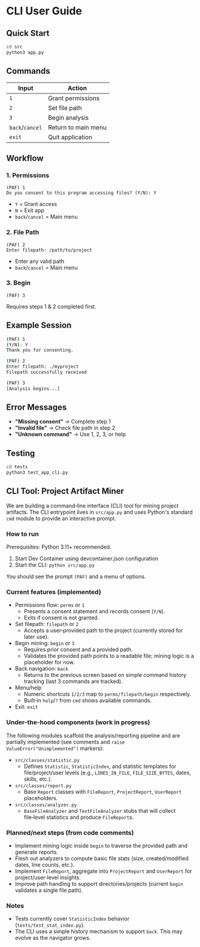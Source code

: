 # CLI User Guide

## Quick Start
```bash
cd src
python3 app.py
```

## Commands
| Input | Action |
|-------|--------|
| `1` | Grant permissions |
| `2` | Set file path |
| `3` | Begin analysis |
| `back`/`cancel` | Return to main menu |
| `exit` | Quit application |

## Workflow

### 1. Permissions
```
(PAF) 1
Do you consent to this program accessing files? (Y/N): Y
```
- `Y` = Grant access
- `N` = Exit app
- `back`/`cancel` = Main menu

### 2. File Path
```
(PAF) 2
Enter filepath: /path/to/project
```
- Enter any valid path
- `back`/`cancel` = Main menu

### 3. Begin
```
(PAF) 3
```
Requires steps 1 & 2 completed first.

## Example Session
```bash
(PAF) 1
(Y/N): Y
Thank you for consenting.

(PAF) 2
Enter filepath: ./myproject
Filepath successfully received

(PAF) 3
[Analysis begins...]
```

## Error Messages
- **"Missing consent"** → Complete step 1
- **"Invalid file"** → Check file path in step 2
- **"Unknown command"** → Use 1, 2, 3, or help

## Testing
```bash
cd tests
python3 test_app_cli.py
```


## CLI Tool: Project Artifact Miner

We are building a command‑line interface (CLI) tool for mining project artifacts. The CLI entrypoint lives in `src/app.py` and uses Python's standard `cmd` module to provide an interactive prompt.

### How to run

Prerequisites: Python 3.11+ recommended.

1. Start Dev Container using devcontainer.json configuration
3. Start the CLI: `python src/app.py`

You should see the prompt `(PAF)` and a menu of options.

### Current features (implemented)

- Permissions flow: `perms` or `1`
  - Presents a consent statement and records consent (`Y/N`).
  - Exits if consent is not granted.
- Set filepath: `filepath` or `2`
  - Accepts a user‑provided path to the project (currently stored for later use).
- Begin mining: `begin` or `3`
  - Requires prior consent and a provided path.
  - Validates the provided path points to a readable file; mining logic is a placeholder for now.
- Back navigation: `back`
  - Returns to the previous screen based on simple command history tracking (last 3 commands are tracked).
- Menu/help
  - Numeric shortcuts `1/2/3` map to `perms/filepath/begin` respectively.
  - Built‑in `help`/`?` from `cmd` shows available commands.
- Exit: `exit`

### Under-the-hood components (work in progress)

The following modules scaffold the analysis/reporting pipeline and are partially implemented (see comments and `raise ValueError("Unimplemented")` markers):

- `src/classes/statistic.py`
  - Defines `Statistic`, `StatisticIndex`, and statistic templates for file/project/user levels (e.g., `LINES_IN_FILE`, `FILE_SIZE_BYTES`, dates, skills, etc.).
- `src/classes/report.py`
  - Base `Report` classes with `FileReport`, `ProjectReport`, `UserReport` placeholders.
- `src/classes/analyzer.py`
  - `BaseFileAnalyzer` and `TextFileAnalyzer` stubs that will collect file‑level statistics and produce `FileReport`s.

### Planned/next steps (from code comments)

- Implement mining logic inside `begin` to traverse the provided path and generate reports.
- Flesh out analyzers to compute basic file stats (size, created/modified dates, line counts, etc.).
- Implement `FileReport`, aggregate into `ProjectReport` and `UserReport` for project/user‑level insights.
- Improve path handling to support directories/projects (current `begin` validates a single file path).

### Notes

- Tests currently cover `StatisticIndex` behavior (`tests/test_stat_index.py`).
- The CLI uses a simple history mechanism to support `back`. This may evolve as the navigator grows.


